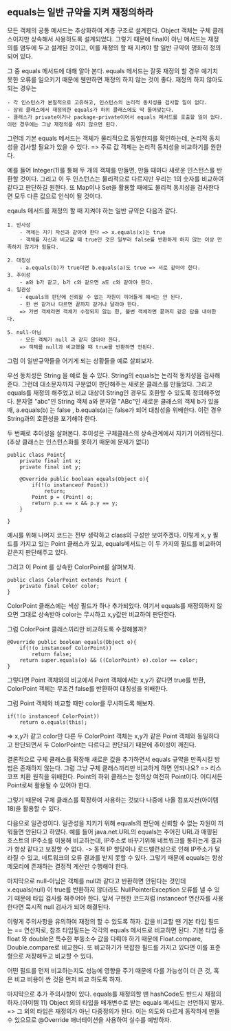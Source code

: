 ## equals는 일반 규약을 지켜 재정의하라

모든 객체의 공통 메서드는 추상화하여 계층 구조로 설계한다.
Object 객체는 구체 클래스이지만 상속해서 사용하도록 설계되었다.
그렇기 때문에 final이 아닌 메서드는 재정의를 염두에 두고 설계된 것이고, 
이를 재정의 할 때 지켜야 할 일반 규약이 명화히 정의되어 있다.

그 중 equals 메서드에 대해 알아 본다.
equals 메서드는 잘못 재정의 할 경우 예기치 못한 오류를 일으키기 때문에 웬만하면 재정의 하지 않는 것이 좋다.
재정의 하지 않아도 되는 경우는
```
- 각 인스턴스가 본질적으로 고유하고, 인스턴스의 논리적 동치성을 검사할 일이 없다.
- 상위 클래스에서 재정의한 equals가 하위 클래스에도 딱 들어맞는다.
- 클래스가 private이거나 package-private이어서 equals 메서드를 호출할 일이 없다.
이런 경우에는 그냥 재정의를 하지 않으면 된다.
```

그런데 기본 equals 메서드는 객체가 물리적으로 동일한지를 확인하는데,
논리적 동치성을 검사할 필요가 있을 수 있다.
=> 주로 값 객체는 논리적 동치성을 비교하기를 원한다.

예를 들어 Integer(1)를 통해 두 개의 객체를 만들면, 만들 때마다 새로운 인스턴스를 반환할 것이다.
그리고 이 두 인스턴스는 물리적으로 다르지만 우리는 1의 숫자를 비교하여 같다고 판단하길 원한다.
또 Map이나 Set을 활용할 때에도 물리적 동치성을 검사한다면 모두 다른 값으로 인식이 될 것이다.

eqauls 메서드를 재정의 할 때 지켜야 하는 일반 규약은 다음과 같다.

```
1. 반사성
    - 객체는 자기 자신과 같아야 한다 => x.equals(x)는 true
    - 객체를 자신과 비교할 때 true인 것은 일부러 false를 반환하게 하지 않는 이상 만족하지 않기가 힘들다.
  
2. 대칭성
    - a.equals(b)가 true이면 b.equals(a)도 true => 서로 같아야 한다.
3. 추이성
    - a와 b가 같고, b가 c와 같으면 a도 c와 같아야 한다.
4. 일관성
    - equals의 판단에 신뢰할 수 없는 자원이 끼어들게 해서는 안 된다.
    - 한 번 같거나 다르면 끝까지 같거나 달라야 한다.
    => 가변 객체라면 객체가 수정되지 않는 한, 불변 객체라면 끝까지 같은 답을 내야한다.
     
5. null-아님
    - 모든 객체가 null 과 같지 않아야 한다.
    => 객체를 null과 비교했을 때 true를 반환하면 안된다.
```    
그럼 이 일반규약들을 어기게 되는 상황들을 예로 살펴보자.

우선 동치성은 String 을 예로 들 수 있다.
String의 equals는 논리적 동치성을 검사해준다.
그런데 대소문자까지 구분없이 판단해주는 새로운 클래스를 만들었다.
그리고 equals를 재정의 해주었고 비교 대상이 String인 경우도 호환할 수 있도록 정의해주었다.
문자열 "abc"인 String 객체 a와 문자열 "ABc"인 새로운 클래스의 객체 b가 있을 때,
a.equals(b) 는 false , b.equals(a)는 false가 되어 대칭성을 위배한다.
이런 경우 String과의 호환성을 포기해야 한다.

두 번째로 추이성을 살펴본다.
추이성은 구체클래스의 상속관계에서 지키기 어려워진다. (추상 클래스는 인스턴스화를 못하기 때문에 문제가 없다)

```
public class Point{
    private final int x;
    private final int y;
    
    @Override public boolean equals(Object o){
        if(!(o instanceof Point))
            return;
        Point p = (Point) o;
        return p.x == x && p.y == y;
    }
   
}
```
예시를 위해 나머지 코드는 전부 생략하고 class의 구성만 보여주겠다.
이렇게 x, y 필드를 가지고 있는 Point 클래스가 있고, equals메서드는 이 두 가지의 필드를
비교하여 같은지 판단해주고 있다.

그리고 이 Point 를 상속한 ColorPoint를 살펴보자.

```
public class ColorPoint extends Point {
    private final Color color;
}
```

ColorPoint 클래스에는 색상 필드가 하나 추가되었다.
여기서 equals를 재정의하지 않으면 그대로 상속받아 color는 무시하고 x,y값만 비교하여 판단한다.

그럼 ColorPoint 클래스끼리만 비교하도록 수정해볼까?
```
@Override public boolean equals(Object o){
    if(!(o instanceof ColorPoint))
        return false;
    return super.equals(o) && ((ColorPoint) o).color == color;
}
```
그렇다면 Point 객체와의 비교에서 Point 객체에서는 x,y가 같다면 true를 반환,
ColorPoint 객체는 무조건 false를 반환하여 대칭성을 위배한다.

그럼 Point 객체와 비교할 때만 color를 무시하도록 해보자.
```
if(!(o instanceof ColorPoint))
    return o.equals(this);
```
=> x,y가 같고 color만 다른 두 ColorPoint 객체는 x,y가 같은 Point 객체와 동일하다고 판단되면서
   두 ColorPoint는 다르다고 판단되기 때문에 추이성이 깨진다.

결론적으로 구체 클래스를 확장해 새로운 값을 추가하면서 equals 규약을 만족시킬 방법은 존재하지 않는다. 
그럼 그냥 구체 클래스끼리만 비교하게 하면 안되나요?
=> 리스코프 치환 원칙을 위배한다.
Point의 하위 클래스는 정의상 여전히 Point이다. 어디서든 Point로써 활용될 수 있어야 한다.

그렇기 때문에 구체 클래스를 확장하여 사용하는 것보다 나중에 나올 컴포지션(아이템 18)을 활용할 수 있다.

다음으로 일관성이다.
일관성을 지키기 위해 equals의 판단에 신뢰할 수 없는 자원이 끼워들면 안된다고 하였다.
예를 들어 java.net.URL의 equals는 주어진 URL과 매핑된 호스트의 IP주소를 이용해 비교하는데,
IP주소로 바꾸기위해 네트워크를 통하는게 결과가 항상 같다고 보장할 수 없다. 
-> 동적 IP 할당이나 로드밸런싱으로 인해 IP주소가 달라질 수 있고, 네트워크의 오류 결과를 받지 못할 수 있다.
그렇기 때문에 equals는 항상 메모리에 존재하는 결정적 계산만 수행해야 한다.

마지막으로 null-아님은 객체를 null과 같다고 반환하면 안된다는 것인데
x.equals(null) 이 true를 반환하지 않더라도 NullPointerException 오류를 낼 수 있기 때문에
타입 검사를 해주어야 한다.
앞서 구현한 코드처럼 instanceof 연산자를 사용한다면 묵시적 null 검사가 되어 해결된다.


이렇게 주의사항을 유의하여 재정의 할 수 있도록 하자.
값을 비교할 땐 기본 타입 필드는 == 연산자로, 참조 타입필드는 각각의 equals 메서드로 비교하면 된다.
기본 타입 중 float 와 double은 특수한 부동소수 값을 다뤄야 하기 때문에 Float.compare, Double.compare로 비교한다.
또 비교하기가 복잡한 필드를 가지고 있다면 이를 표준형으로 저장해두고 비교할 수 있다.

어떤 필드를 먼저 비교하는지도 성능에 영향을 주기 때문에 다를 가능성이 더 큰 것,
혹은 비교 비용이 싼 것을 먼저 비교 하도록 하자.

마지막으로 추가 주의사항이 있다.
equals를 재정의할 땐 hashCode도 반드시 재정의하자.(아이템 11)
Object 외의 타입을 매개변수로 받는 equals 메서드는 선언하지 말자.
=> 그 외의 타입은 재정의가 아닌 다중정의가 된다. 이는 의도와 다르게 동작하게 만들 수 있으므로 
   @Override 애너테이션을 사용하여 실수를 예방하자.
